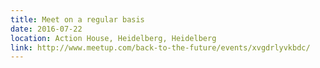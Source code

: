 ```yaml
---
title: Meet on a regular basis
date: 2016-07-22
location: Action House, Heidelberg, Heidelberg
link: http://www.meetup.com/back-to-the-future/events/xvgdrlyvkbdc/
---
```

